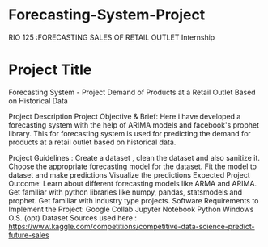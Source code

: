 # Forecasting-System-Project
RIO 125 :FORECASTING SALES OF RETAIL OUTLET Internship

# Project Title
Forecasting System - Project Demand of Products at a Retail Outlet Based on Historical Data

Project Description
Project Objective & Brief: Here i have developed a forecasting system with the help of ARIMA models and facebook's prophet library. This for forecasting system is used for predicting the demand for products at a retail outlet based on historical data.

Project Guidelines :
Create a dataset , clean the dataset and also sanitize it.
Choose the appropriate forecasting model for the dataset.
Fit the model to dataset and make predictions
Visualize the predictions
Expected Project Outcome:
Learn about different forecasting models like ARMA and ARIMA.
Get familiar with python libraries like numpy, pandas, statsmodels and prophet.
Get familiar with industry type projects.
Software Requirements to Implement the Project:
Google Collab
Jupyter Notebook
Python
Windows O.S. (opt)
Dataset Sources used here :
https://www.kaggle.com/competitions/competitive-data-science-predict-future-sales
